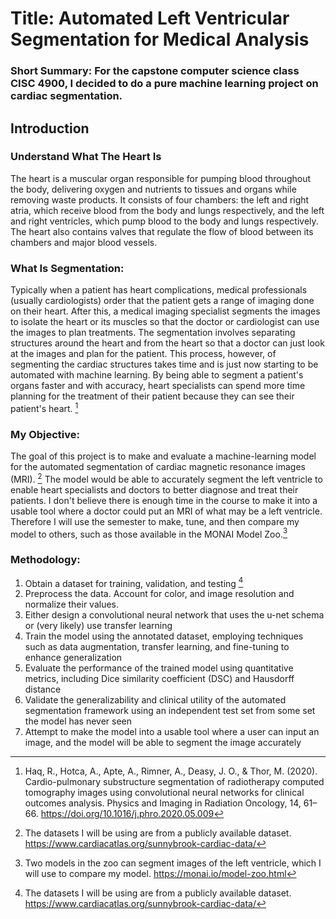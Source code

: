 # Title: Automated Left Ventricular Segmentation for Medical Analysis

### Short Summary: For the capstone computer science class CISC 4900, I decided to do a pure machine learning project on cardiac segmentation.


## Introduction

### Understand What The Heart Is
The heart is a muscular organ responsible for pumping blood throughout the body, delivering oxygen and nutrients to tissues and organs while removing waste products. 
It consists of four chambers: the left and right atria, which receive blood from the body and lungs respectively, and the left and right ventricles, which pump blood to the body and lungs respectively. 
The heart also contains valves that regulate the flow of blood between its chambers and major blood vessels.

### What Is Segmentation:
Typically when a patient has heart complications, medical professionals (usually cardiologists) order that the patient gets a range of imaging done on their heart. 
After this, a medical imaging specialist segments the images to isolate the heart or its muscles so that the doctor or cardiologist can use the images to plan treatments. 
The segmentation involves separating structures around the heart and from the heart so that a doctor can just look at the images and plan for the patient. 
This process, however, of segmenting the cardiac structures takes time and is just now starting to be automated with machine learning. 
By being able to segment a patient's organs faster and with accuracy, heart specialists can spend more time planning for the treatment of their patient because they can see their patient's heart. [^1]

### My Objective:
The goal of this project is to make and evaluate a machine-learning model for the automated segmentation of cardiac magnetic resonance images (MRI). [^2]
The model would be able to accurately segment the left ventricle to enable heart specialists and doctors to better diagnose and treat their patients. I don't believe there is enough time in the course to make it into a usable tool where a doctor could put an MRI of what may be a left ventricle. Therefore I will use the semester to make, tune, and then compare my model to others, such as those available in the MONAI Model Zoo.[^3]

### Methodology:
1. Obtain a dataset for training, validation, and testing [^2]
2. Preprocess the data. Account for color, and image resolution and normalize their values.
3. Either design a convolutional neural network that uses the u-net schema or (very likely) use transfer learning
4. Train the model using the annotated dataset, employing techniques such as data augmentation, transfer learning, and fine-tuning to enhance generalization
5. Evaluate the performance of the trained model using quantitative metrics, including Dice similarity coefficient (DSC) and Hausdorff distance
6.  Validate the generalizability and clinical utility of the automated segmentation framework using an independent test set from some set the model has never seen
7.  Attempt to make the model into a usable tool where a user can input an image, and the model will be able to segment the image accurately 



[^1]: Haq, R., Hotca, A., Apte, A., Rimner, A., Deasy, J. O., & Thor, M. (2020). 
Cardio-pulmonary substructure segmentation of radiotherapy computed tomography images using convolutional neural networks for clinical outcomes analysis. 
Physics and Imaging in Radiation Oncology, 14, 61–66. https://doi.org/10.1016/j.phro.2020.05.009
[^2]: The datasets I will be using are from a publicly available dataset. https://www.cardiacatlas.org/sunnybrook-cardiac-data/
[^3]: Two models in the zoo can segment images of the left ventricle, which I will use to compare my model. https://monai.io/model-zoo.html
